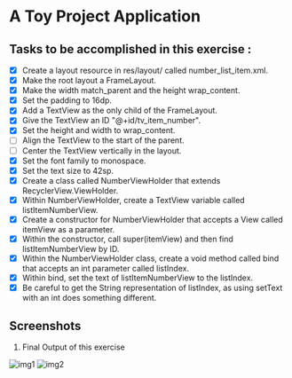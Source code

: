 # A Toy Project Application

## Tasks to be accomplished in this exercise :
- [x] Create a layout resource in res/layout/ called number_list_item.xml.
- [x] Make the root layout a FrameLayout.
- [x] Make the width match_parent and the height wrap_content.
- [x] Set the padding to 16dp.
- [x] Add a TextView as the only child of the FrameLayout.
- [x] Give the TextView an ID "@+id/tv_item_number".
- [x] Set the height and width to wrap_content.
- [ ] Align the TextView to the start of the parent.
- [ ] Center the TextView vertically in the layout.
- [x] Set the font family to monospace.
- [x] Set the text size to 42sp.
- [x] Create a class called NumberViewHolder that extends RecyclerView.ViewHolder.
- [x] Within NumberViewHolder, create a TextView variable called listItemNumberView.
- [x] Create a constructor for NumberViewHolder that accepts a View called itemView as a parameter.
- [x] Within the constructor, call super(itemView) and then find listItemNumberView by ID.
- [x] Within the NumberViewHolder class, create a void method called bind that accepts an int parameter called listIndex.
- [x] Within bind, set the text of listItemNumberView to the listIndex.
- [x] Be careful to get the String representation of listIndex, as using setText with an int does something different.

## Screenshots
1. Final Output of this exercise

![img1](https://github.com/kuluruvineeth/CoreAndroidConcepts/blob/FavoriteToys/ViewHolder/Screenshots/img.png)
![img2](https://github.com/kuluruvineeth/CoreAndroidConcepts/blob/FavoriteToys/ViewHolder/Screenshots/img_1.png)

